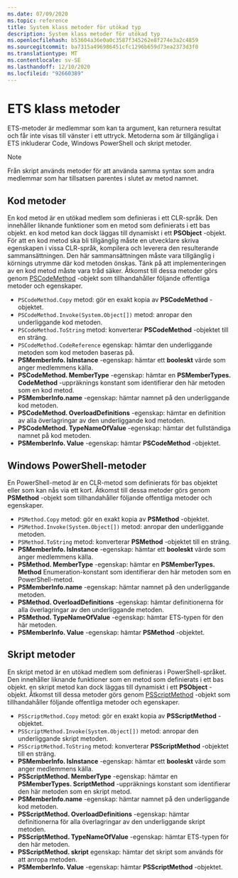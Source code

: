 ```yaml
---
ms.date: 07/09/2020
ms.topic: reference
title: System klass metoder för utökad typ
description: System klass metoder för utökad typ
ms.openlocfilehash: b53604a36e0a0c3587f345262e8f274e3a2c4859
ms.sourcegitcommit: ba7315a496986451cfc1296b659d73ea2373d3f0
ms.translationtype: MT
ms.contentlocale: sv-SE
ms.lasthandoff: 12/10/2020
ms.locfileid: "92660389"
---
```

# <a name="ets-class-methods"></a>ETS klass metoder

ETS-metoder är medlemmar som kan ta argument, kan returnera resultat och får inte visas till vänster i ett uttryck. Metoderna som är tillgängliga i ETS inkluderar Code, Windows PowerShell och skript metoder.

> [!NOTE]
> Från skript används metoder för att använda samma syntax som andra medlemmar som har tillsatsen parentes i slutet av metod namnet.

## <a name="code-methods"></a>Kod metoder

En kod metod är en utökad medlem som definieras i ett CLR-språk. Den innehåller liknande funktioner som en metod som definierats i ett bas objekt. en kod metod kan dock läggas till dynamiskt i ett **PSObject** -objekt. För att en kod metod ska bli tillgänglig måste en utvecklare skriva egenskapen i vissa CLR-språk, kompilera och leverera den resulterande sammansättningen. Den här sammansättningen måste vara tillgänglig i körnings utrymme där kod metoden önskas. Tänk på att implementeringen av en kod metod måste vara tråd säker. Åtkomst till dessa metoder görs genom [PSCodeMethod](/dotnet/api/system.management.automation.pscodemethod) -objekt som tillhandahåller följande offentliga metoder och egenskaper.

- `PSCodeMethod.Copy` metod: gör en exakt kopia av **PSCodeMethod** -objektet.
- `PSCodeMethod.Invoke(System.Object[])` metod: anropar den underliggande kod metoden.
- `PSCodeMethod.ToString` metod: konverterar **PSCodeMethod** -objektet till en sträng.
- `PSCodeMethod.CodeReference` egenskap: hämtar den underliggande metoden som kod metoden baseras på.
- **PSMemberInfo. IsInstance** -egenskap: hämtar ett **booleskt** värde som anger medlemmens källa.
- **PSCodeMethod. MemberType** -egenskap: hämtar en **PSMemberTypes. CodeMethod** -uppräknings konstant som identifierar den här metoden som en kod metod.
- **PSMemberInfo.name** -egenskap: hämtar namnet på den underliggande kod metoden.
- **PSCodeMethod. OverloadDefinitions** -egenskap: hämtar en definition av alla överlagringar av den underliggande kod metoden.
- **PSCodeMethod. TypeNameOfValue** -egenskap: hämtar det fullständiga namnet på kod metoden.
- **PSMemberInfo. Value** -egenskap: hämtar **PSCodeMethod** -objektet.

## <a name="windows-powershell-methods"></a>Windows PowerShell-metoder

En PowerShell-metod är en CLR-metod som definierats för bas objektet eller som kan nås via ett kort. Åtkomst till dessa metoder görs genom **PSMethod** -objekt som tillhandahåller följande offentliga metoder och egenskaper.

- `PSMethod.Copy` metod: gör en exakt kopia av **PSMethod** -objektet.
- `PSMethod.Invoke(System.Object[])` metod: anropar den underliggande metoden.
- `PSMethod.ToString` metod: konverterar **PSMethod** -objektet till en sträng.
- **PSMemberInfo. IsInstance** -egenskap: hämtar ett **booleskt** värde som anger medlemmens källa.
- **PSMethod. MemberType** -egenskap: hämtar en **PSMemberTypes. Method** Enumeration-konstant som identifierar den här metoden som en PowerShell-metod.
- **PSMemberInfo.name** -egenskap: hämtar namnet på den underliggande metoden.
- **PSMethod. OverloadDefinitions** -egenskap: hämtar definitionerna för alla överlagringar av den underliggande metoden.
- **PSMethod. TypeNameOfValue** -egenskap: hämtar ETS-typen för den här metoden.
- **PSMemberInfo. Value** -egenskap: hämtar **PSMethod** -objektet.

## <a name="script-methods"></a>Skript metoder

En skript metod är en utökad medlem som definieras i PowerShell-språket. Den innehåller liknande funktioner som en metod som definierats i ett bas objekt. en skript metod kan dock läggas till dynamiskt i ett **PSObject** -objekt. Åtkomst till dessa metoder görs genom [PSScriptMethod](/dotnet/api/system.management.automation.psscriptmethod) -objekt som tillhandahåller följande offentliga metoder och egenskaper.

- `PSScriptMethod.Copy` metod: gör en exakt kopia av **PSScriptMethod** -objektet.
- `PSScriptMethod.Invoke(System.Object[])` metod: anropar den underliggande skript metoden.
- `PSScriptMethod.ToString` metod: konverterar **PSScriptMethod** -objektet till en sträng.
- **PSMemberInfo. IsInstance** -egenskap: hämtar ett **booleskt** värde som anger medlemmens källa.
- **PSScriptMethod. MemberType** -egenskap: hämtar en **PSMemberTypes. ScriptMethod** -uppräknings konstant som identifierar den här metoden som en skript metod.
- **PSMemberInfo.name** -egenskap: hämtar namnet på den underliggande kod metoden.
- **PSScriptMethod. OverloadDefinitions** -egenskap: hämtar definitionerna för alla överlagringar av den underliggande skript metoden.
- **PSScriptMethod. TypeNameOfValue** -egenskap: hämtar ETS-typen för den här metoden.
- **PSScriptMethod. skript** egenskap: hämtar det skript som används för att anropa metoden.
- **PSMemberInfo. Value** -egenskap: hämtar **PSScriptMethod** -objektet.
